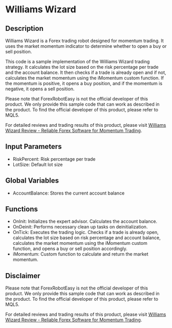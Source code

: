 # Williams Wizard

## Description

Williams Wizard is a Forex trading robot designed for momentum trading. It uses the market momentum indicator to determine whether to open a buy or sell position.

This code is a sample implementation of the Williams Wizard trading strategy. It calculates the lot size based on the risk percentage per trade and the account balance. It then checks if a trade is already open and if not, calculates the market momentum using the iMomentum custom function. If the momentum is positive, it opens a buy position, and if the momentum is negative, it opens a sell position.

Please note that ForexRobotEasy is not the official developer of this product. We only provide this sample code that can work as described in the product. To find the official developer of this product, please refer to MQL5.

For detailed reviews and trading results of this product, please visit [Williams Wizard Review - Reliable Forex Software for Momentum Trading](https://forexroboteasy.com/forex-robot-review/williams-wizard-review-reliable-forex-software-for-momentum-trading/).

## Input Parameters

- RiskPercent: Risk percentage per trade
- LotSize: Default lot size

## Global Variables

- AccountBalance: Stores the current account balance

## Functions

- OnInit: Initializes the expert advisor. Calculates the account balance.
- OnDeinit: Performs necessary clean up tasks on deinitialization.
- OnTick: Executes the trading logic. Checks if a trade is already open, calculates the lot size based on risk percentage and account balance, calculates the market momentum using the iMomentum custom function, and opens a buy or sell position accordingly.
- iMomentum: Custom function to calculate and return the market momentum.

## Disclaimer

Please note that ForexRobotEasy is not the official developer of this product. We only provide this sample code that can work as described in the product. To find the official developer of this product, please refer to MQL5.

For detailed reviews and trading results of this product, please visit [Williams Wizard Review - Reliable Forex Software for Momentum Trading](https://forexroboteasy.com/forex-robot-review/williams-wizard-review-reliable-forex-software-for-momentum-trading/).
